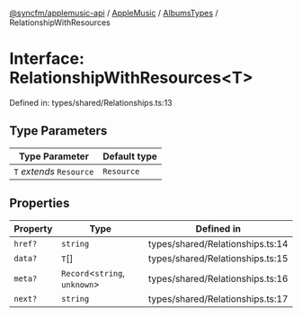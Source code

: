[@syncfm/applemusic-api](../../../../../../globals.md) / [AppleMusic](../../../index.md) / [AlbumsTypes](../index.md) / RelationshipWithResources

# Interface: RelationshipWithResources\<T\>

Defined in: types/shared/Relationships.ts:13

## Type Parameters

| Type Parameter | Default type |
| ------ | ------ |
| `T` *extends* `Resource` | `Resource` |

## Properties

| Property | Type | Defined in |
| ------ | ------ | ------ |
| <a id="href"></a> `href?` | `string` | types/shared/Relationships.ts:14 |
| <a id="data"></a> `data?` | `T`[] | types/shared/Relationships.ts:15 |
| <a id="meta"></a> `meta?` | `Record`\<`string`, `unknown`\> | types/shared/Relationships.ts:16 |
| <a id="next"></a> `next?` | `string` | types/shared/Relationships.ts:17 |
